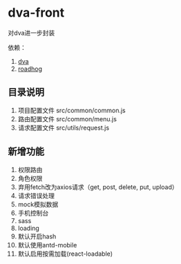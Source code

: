 # dva-front
对dva进一步封装

依赖：
1. [dva](https://dvajs.com/)
2. [roadhog](https://github.com/sorrycc/roadhog)

## 目录说明
1. 项目配置文件 src/common/common.js
2. 路由配置文件 src/common/menu.js
3. 请求配置文件 src/utils/request.js

## 新增功能
1. 权限路由
2. 角色权限
3. 弃用fetch改为axios请求（get, post, delete, put, upload）
4. 请求错误处理
5. mock模拟数据
6. 手机控制台
7. sass
8. loading
9. 默认开启hash
10. 默认使用antd-mobile
11. 默认启用按需加载(react-loadable)
